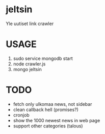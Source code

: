 # jeltsin
Yle uutiset link crawler

# USAGE

1. sudo service mongodb start
1. node crawler.js
1. mongo jeltsin

# TODO

* fetch only ulkomaa news, not sidebar
* clean callback hell (promises?)
* cronjob
* show the 1000 newest news in web page
* support other categories (talous)

